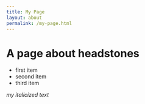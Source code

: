 ```yaml
---
title: My Page
layout: about
permalink: /my-page.html
---
```


# A page about headstones

- first item
- second item
- third item

*my italicized text*
